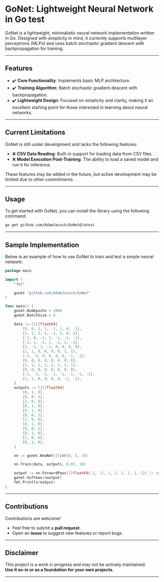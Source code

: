 # **GoNet: Lightweight Neural Network in Go** test

GoNet is a lightweight, minimalistic neural network implementation written in Go. Designed with simplicity in mind, it currently supports multilayer perceptrons (MLPs) and uses batch stochastic gradient descent with backpropagation for training.

---

## **Features**
- ✔️ **Core Functionality**: Implements basic MLP architecture.  
- ✔️ **Training Algorithm**: Batch stochastic gradient descent with backpropagation.  
- ✔️ **Lightweight Design**: Focused on simplicity and clarity, making it an excellent starting point for those interested in learning about neural networks.  

---

## **Current Limitations**
GoNet is still under development and lacks the following features:
- ❌ **CSV Data Reading**: Built-in support for loading data from CSV files.  
- ❌ **Model Execution Post-Training**: The ability to load a saved model and run it for inference.  

These features may be added in the future, but active development may be limited due to other commitments.

---

## **Usage**
To get started with GoNet, you can install the library using the following command:  
```bash
go get github.com/AdamJacuch/GoNet@latest
```

---

## **Sample Implementation**
Below is an example of how to use GoNet to train and test a simple neural network:

```go
package main

import (
	"fmt"

	gonet "github.com/AdamJacuch/GoNet"
)

func main() {
	gonet.NumEpochs = 1000
	gonet.BatchSize = 4

	data := [][]float64{
		{0, 0, 1, 1, -1, 1, 0, -1},
		{1, 1, 1, 1, -1, 1, 0, 1},
		{-1, 0, -1, 1, -1, -1, -1},
		{-1, 1, -1, 1, -1, 1, -1},
		{1, -1, 1, -1, 0, 0, 0, 0},
		{1, 1, 0, 0, 0, 0, 1, 1},
		{-1, -1, 0, 0, 0, 0, -1, -1},
		{0, 0, 0, 0, 0, 0, 0, 0},
		{1, 1, 1, 1, 1, 1, 1, 1},
		{0, 0, 0, 0, 0, 0, 0, 0},
		{-1, -1, -1, -1, -1, -1, -1, -1},
		{1, 1, 0, 0, 0, 0, -1, -1},
	}
	outputs := [][]float64{
		{0, 1, 0},
		{0, 0, 1},
		{1, 0, 0},
		{0, 1, 0},
		{0, 1, 0},
		{0, 0, 1},
		{1, 0, 0},
		{0, 1, 0},
		{0, 0, 1},
		{0, 1, 0},
		{1, 0, 0},
		{0, 1, 0},
	}

	nn := gonet.NewNet([]int{8, 5, 3})

	nn.Train(data, outputs, 0.01, 10)

	output := nn.ForwardPass([]float64{-1, -1, 1, 1, 1, 1, 1, 1}) // should be {0, 0, 1}
	gonet.Softmax(&output)
	fmt.Println(output)
}
```

---

## **Contributions**
Contributions are welcome!  
- Feel free to submit a **pull request**.  
- Open an **issue** to suggest new features or report bugs.  

---

## **Disclaimer**
This project is a work in progress and may not be actively maintained.  
**Use it as-is or as a foundation for your own projects.**

---
